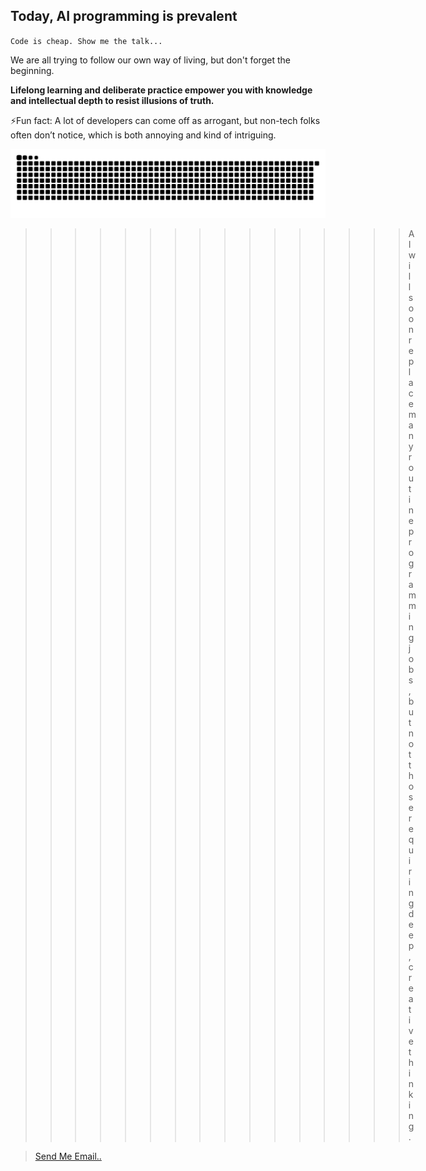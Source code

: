 ## Today, AI programming is prevalent

`Code is cheap. Show me the talk...`

We are all trying to follow our own way of living, but don't forget the beginning.

**Lifelong learning and deliberate practice empower you with knowledge and intellectual depth to resist illusions of truth.**

⚡️Fun fact: A lot of developers can come off as arrogant, but non-tech folks often don’t notice, which is both annoying and kind of intriguing.

![Snake animation](https://raw.githubusercontent.com/kamjin3086/kamjin3086/output/github-contribution-grid-snake-dark.svg)

  >>>>>>>>>>>>>>>> AI will soon replace many routine programming jobs, but not those requiring deep, creative thinking.

>[Send Me Email..](mailto:kamjindev@gmail.com?subject=Hello,&body=)
